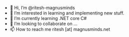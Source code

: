 - 👋 Hi, I’m @ritesh-magnusminds
- 👀 I’m interested in learning and implementing new stuff.
- 🌱 I’m currently learning .NET core C#
- 💞️ I’m looking to collaborate on ...
- 📫 How to reach me ritesh [at] magnusminds.net

<!---
ritesh-magnusminds/ritesh-magnusminds is a ✨ special ✨ repository because its `README.md` (this file) appears on your GitHub profile.
You can click the Preview link to take a look at your changes.
--->
